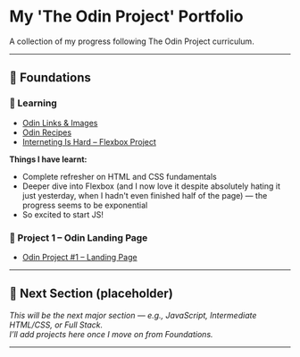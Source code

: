 # My 'The Odin Project' Portfolio

A collection of my progress following The Odin Project curriculum.

---

## 🧱 Foundations

### 📖 Learning
- [Odin Links & Images](./odin-links-and-images)
- [Odin Recipes](./odin-recipes)
- [Interneting Is Hard – Flexbox Project](./other-projects/interneting-is-hard/flexbox/flexbox.html)

**Things I have learnt:**
- Complete refresher on HTML and CSS fundamentals  
- Deeper dive into Flexbox (and I now love it despite absolutely hating it just yesterday, when I hadn't even finished half of the page) — the progress seems to be exponential  
- So excited to start JS!

### 🧩 Project 1 – Odin Landing Page
- [Odin Project #1 – Landing Page](./odin-landing-page)

---

## 🚀 Next Section (placeholder)

_This will be the next major section — e.g., JavaScript, Intermediate HTML/CSS, or Full Stack._  
_I’ll add projects here once I move on from Foundations._

---